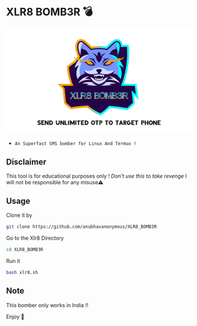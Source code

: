 # XLR8 BOMB3R :bomb:
<img src="xlr8.jpg"><br>
* `An Superfast SMS bomber for Linux And Termux !`

## Disclaimer
This tool is for educational purposes only !
_Don't use this to take revenge_
I will not be responsible for any misuse⚠️

## Usage
Clone it by
```bash
git clone https://github.com/anubhavanonymous/XLR8_BOMB3R
```
Go to the Xlr8 Directory
```bash
cd XLR8_BOMB3R
```
Run it
```bash
bash xlr8.sh
```

## Note
This bomber only works in India !!

Enjoy 🚬
